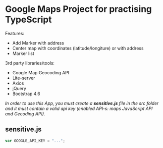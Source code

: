 Google Maps Project for practising TypeScript
===================

Features:
  - Add Marker with address
  - Center map with coordinates (latitude/longiture) or with address
  - Marker list


3rd party libraries/tools:
  - Google Map Geocoding API
  - Lite-server
  - Axios
  - jQuery
  - Bootstrap 4.6



*In order to use this App, you must create a **sensitive.js** file in the src folder and it must contain a valid api key (enabled API-s: maps JavaScript API and Gecoding API).*

sensitive.js
-------------

```javascript
var GOOGLE_API_KEY = "...";
```